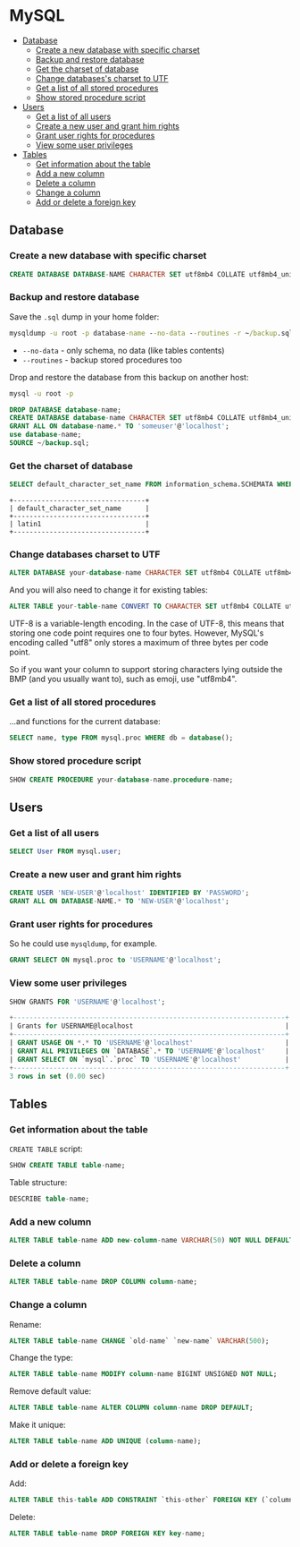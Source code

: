 # MySQL

- [Database](#database)
  - [Create a new database with specific charset](#create-a-new-database-with-specific-charset)
  - [Backup and restore database](#backup-and-restore-database)
  - [Get the charset of database](#get-the-charset-of-database)
  - [Change databases's charset to UTF](#change-databases-charset-to-utf)
  - [Get a list of all stored procedures](#get-a-list-of-all-stored-procedures)
  - [Show stored procedure script](#show-stored-procedure-script)
- [Users](#users)
  - [Get a list of all users](#get-a-list-of-all-users)
  - [Create a new user and grant him rights](#create-a-new-user-and-grant-him-rights)
  - [Grant user rights for procedures](#grant-user-rights-for-procedures)
  - [View some user privileges](#view-some-user-privileges)
- [Tables](#tables)
  - [Get information about the table](#get-information-about-the-table)
  - [Add a new column](#add-a-new-column)
  - [Delete a column](#delete-a-column)
  - [Change a column](#change-a-column)
  - [Add or delete a foreign key](#add-or-delete-a-foreign-key)

## Database

### Create a new database with specific charset

``` sql
CREATE DATABASE DATABASE-NAME CHARACTER SET utf8mb4 COLLATE utf8mb4_unicode_ci;
```

### Backup and restore database

Save the `.sql` dump in your home folder:

``` cmd
mysqldump -u root -p database-name --no-data --routines -r ~/backup.sql
```

* `--no-data` - only schema, no data (like tables contents)
* `--routines` - backup stored procedures too

Drop and restore the database from this backup on another host:

``` cmd
mysql -u root -p
```

``` sql
DROP DATABASE database-name;
CREATE DATABASE database-name CHARACTER SET utf8mb4 COLLATE utf8mb4_unicode_ci;
GRANT ALL ON database-name.* TO 'someuser'@'localhost';
use database-name;
SOURCE ~/backup.sql;
```

### Get the charset of database

``` sql
SELECT default_character_set_name FROM information_schema.SCHEMATA WHERE schema_name = "YOUR-DATABASE-NAME";
```

```
+---------------------------------+
| default_character_set_name      |
+---------------------------------+
| latin1                          |
+---------------------------------+
```

### Change databases charset to UTF

``` sql
ALTER DATABASE your-database-name CHARACTER SET utf8mb4 COLLATE utf8mb4_unicode_ci;
```

And you will also need to change it for existing tables:

``` sql
ALTER TABLE your-table-name CONVERT TO CHARACTER SET utf8mb4 COLLATE utf8mb4_unicode_ci;
```

UTF-8 is a variable-length encoding. In the case of UTF-8, this means that storing one code point requires one to four bytes. However, MySQL's encoding called "utf8" only stores a maximum of three bytes per code point.

So if you want your column to support storing characters lying outside the BMP (and you usually want to), such as emoji, use "utf8mb4".

### Get a list of all stored procedures

...and functions for the current database:

```sql
SELECT name, type FROM mysql.proc WHERE db = database();
```

### Show stored procedure script

``` sql
SHOW CREATE PROCEDURE your-database-name.procedure-name;
```

## Users

### Get a list of all users

``` sql
SELECT User FROM mysql.user;
```

### Create a new user and grant him rights

``` sql
CREATE USER 'NEW-USER'@'localhost' IDENTIFIED BY 'PASSWORD';
GRANT ALL ON DATABASE-NAME.* TO 'NEW-USER'@'localhost';
```

### Grant user rights for procedures

So he could use `mysqldump`, for example.

``` sql
GRANT SELECT ON mysql.proc to 'USERNAME'@'localhost';
```

### View some user privileges

``` sql
SHOW GRANTS FOR 'USERNAME'@'localhost';
```

``` sql
+--------------------------------------------------------------------+
| Grants for USERNAME@localhost                                      |
+--------------------------------------------------------------------+
| GRANT USAGE ON *.* TO 'USERNAME'@'localhost'                       |
| GRANT ALL PRIVILEGES ON `DATABASE`.* TO 'USERNAME'@'localhost'     |
| GRANT SELECT ON `mysql`.`proc` TO 'USERNAME'@'localhost'           |
+--------------------------------------------------------------------+
3 rows in set (0.00 sec)
```

## Tables

### Get information about the table

`CREATE TABLE` script:

``` sql
SHOW CREATE TABLE table-name;
```

Table structure:

``` sql
DESCRIBE table-name;
```

### Add a new column

``` sql
ALTER TABLE table-name ADD new-column-name VARCHAR(50) NOT NULL DEFAULT 'default value' AFTER some-existing-column;
```

### Delete a column

``` sql
ALTER TABLE table-name DROP COLUMN column-name;
```

### Change a column

Rename:

``` sql
ALTER TABLE table-name CHANGE `old-name` `new-name` VARCHAR(500);
```

Change the type:

``` sql
ALTER TABLE table-name MODIFY column-name BIGINT UNSIGNED NOT NULL;
```

Remove default value:

``` sql
ALTER TABLE table-name ALTER COLUMN column-name DROP DEFAULT;
```

Make it unique:

``` sql
ALTER TABLE table-name ADD UNIQUE (column-name);
```

### Add or delete a foreign key

Add:

``` sql
ALTER TABLE this-table ADD CONSTRAINT `this-other` FOREIGN KEY (`column-from-this-table`) REFERENCES `other-table` (`column-from-other-table`);
```

Delete:

``` sql
ALTER TABLE table-name DROP FOREIGN KEY key-name;
```
